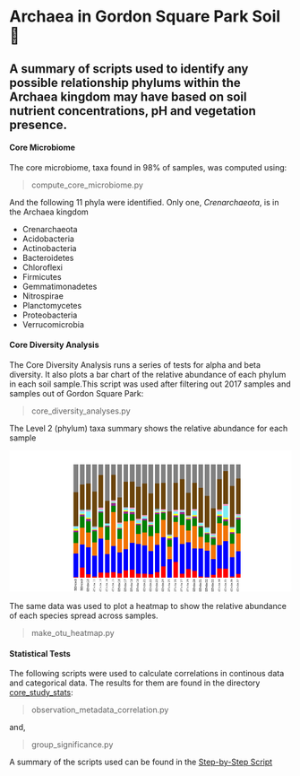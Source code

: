 # Archaea in Gordon Square Park Soil :leaves:
## A summary of scripts used to identify any possible relationship phylums within the Archaea kingdom may have based on soil nutrient concentrations, pH and vegetation presence. 

#### Core Microbiome 

The core microbiome, taxa found in 98% of samples, was computed using:

> compute_core_microbiome.py

And the following 11 phyla were identified. Only one, *Crenarchaeota*, is in the Archaea kingdom

* Crenarchaeota
* Acidobacteria
* Actinobacteria
* Bacteroidetes
* Chloroflexi
* Firmicutes
* Gemmatimonadetes
* Nitrospirae
* Planctomycetes
* Proteobacteria
* Verrucomicrobia

#### Core Diversity Analysis

The Core Diversity Analysis runs a series of tests for alpha and beta diversity. It also plots a bar chart of the relative abundance of each phylum in each soil sample.This script was used after filtering out 2017 samples and samples out of Gordon Square Park:

> core_diversity_analyses.py 

The Level 2 (phylum) taxa summary shows the relative abundance for each sample

![L2 Taxa Summary](/CDA/taxa_plots/taxa_summary_plots/charts/DZ7y4rN6BJRh0XjhwmxQkF1phz5zkz.png)


The same data was used to plot a heatmap to show the relative abundance of each species spread across samples. 

> make_otu_heatmap.py 

#### Statistical Tests

The following scripts were used to calculate correlations in continous data and categorical data. The results for them are found in the directory [core_study_stats](https://github.com/mike-casa-es-su-casa/BIOC3301-Project/tree/master/core_study_stats):

> observation_metadata_correlation.py

and,

> group_significance.py


A summary of the scripts used can be found in the [Step-by-Step Script](https://github.com/mike-casa-es-su-casa/BIOC3301-Project/blob/master/Step-by-Step%20Script)

